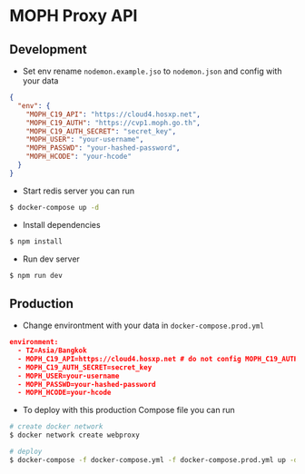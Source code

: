 # MOPH Proxy API

## Development

- Set env rename `nodemon.example.jso` to `nodemon.json` and config with your data

```json
{
  "env": {
    "MOPH_C19_API": "https://cloud4.hosxp.net",
    "MOPH_C19_AUTH": "https://cvp1.moph.go.th",
    "MOPH_C19_AUTH_SECRET": "secret_key",
    "MOPH_USER": "your-username",
    "MOPH_PASSWD": "your-hashed-password",
    "MOPH_HCODE": "your-hcode"
  }
}
```

- Start redis server you can run

```bash
$ docker-compose up -d
```

- Install dependencies

```bash
$ npm install
```

- Run dev server

```bash
$ npm run dev
```

## Production

- Change environtment with your data in `docker-compose.prod.yml`

```json
environment:
  - TZ=Asia/Bangkok
  - MOPH_C19_API=https://cloud4.hosxp.net # do not config MOPH_C19_AUTH in production
  - MOPH_C19_AUTH_SECRET=secret_key
  - MOPH_USER=your-username
  - MOPH_PASSWD=your-hashed-password
  - MOPH_HCODE=your-hcode
```

- To deploy with this production Compose file you can run

```bash
# create docker network
$ docker network create webproxy

# deploy
$ docker-compose -f docker-compose.yml -f docker-compose.prod.yml up -d
```
